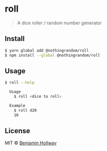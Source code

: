 # roll

> A dice roller / random number generator


## Install

``` bash
$ yarn global add @nothingrandom/roll
$ npm install --global @nothingrandom/roll
```


## Usage

``` bash
$ roll --help

  Usage
    $ roll <dice to roll>

  Example
    $ roll d20
    10
```

## License
MIT © [Benjamin Hollway](https://nothingrandom.com)